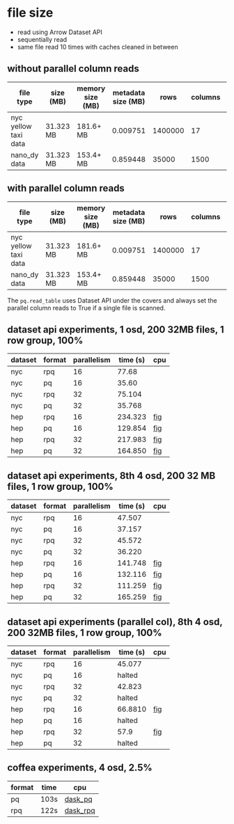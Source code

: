# file size

* read using Arrow Dataset API
* sequentially read
* same file read 10 times with caches cleaned in between

## without parallel column reads
| file type                  | size (MB)    | memory size (MB) |  metadata size (MB)  |  rows    | columns | cells     | row groups | time (s)           |
| -------------------------- | ------------ | ---------------- |---|--------- | ------- | --------- | ---------- | ------------------ |
| nyc yellow taxi data       | 31.323 MB    | 181.6+ MB        | 0.009751 | 1400000  | 17      |  23800000 |     1      | 16.469784259796143 |
| nano_dy data               | 31.323 MB    | 153.4+ MB        | 0.859448 | 35000    | 1500    |  52500000 |     1      | 59.270118951797485 |

## with parallel column reads
| file type                  | size (MB)    | memory size (MB) |  metadata size (MB)  |  rows    | columns | cells     | row groups | time (s)           |
| -------------------------- | ------------ | ---------------- |---|--------- | ------- | --------- | ---------- | ------------------ |
| nyc yellow taxi data       | 31.323 MB    | 181.6+ MB        | 0.009751 | 1400000  | 17      |  23800000 |     1      | 10.404520034790039 |
| nano_dy data               | 31.323 MB    | 153.4+ MB        | 0.859448 | 35000    | 1500    |  52500000 |     1      | 14.627225637435913 |


The `pq.read_table` uses Dataset API under the covers and always set the parallel column reads to True if a single file is scanned. 

## dataset api experiments, 1 osd, 200 32MB files, 1 row group, 100%

| dataset | format |  parallelism | time (s)|  cpu               |
|---------|--------|--------------|---------|--------------------|
|nyc      | rpq    | 16           | 77.68   |
|nyc      | pq     | 16           | 35.60   |
|nyc      | rpq    | 32           | 75.104  |
|nyc      | pq     | 32           | 35.768  |
|hep      | rpq    | 16           | 234.323 | [fig](./fig1.png) |
|hep      | pq     | 16           | 129.854 | [fig](./fig2.png) |
|hep      | rpq    | 32           | 217.983 | [fig](./fig3.png) |
|hep      | pq     | 32           | 164.850 | [fig](./fig4.png) |


##  dataset api experiments, 8th 4 osd, 200 32 MB files, 1 row group, 100%


| dataset | format |  parallelism | time (s)|  cpu               |
|---------|--------|--------------|---------|--------------------|
|nyc      | rpq    | 16           |  47.507 |
|nyc      | pq     | 16           |  37.157 |
|nyc      | rpq    | 32           |  45.572 |
|nyc      | pq     | 32           |  36.220 |
|hep      | rpq    | 16           | 141.748 | [fig](./4node_hep_rpq_16.png) |
|hep      | pq     | 16           | 132.116 | [fig](./4node_hep_pq_16.png) |
|hep      | rpq    | 32           | 111.259 | [fig](./4node_hep_rpq_32.png) |
|hep      | pq     | 32           | 165.259 | [fig](./4node_hep_pq_32.png) |

## dataset api experiments (parallel col), 8th 4 osd, 200 32MB files, 1 row group, 100%

| dataset | format |  parallelism | time (s)|  cpu               |
|---------|--------|--------------|---------|--------------------|
|nyc      | rpq    | 16           |  45.077 |
|nyc      | pq     | 16           | halted  |
|nyc      | rpq    | 32           |  42.823 |
|nyc      | pq     | 32           | halted  |   
|hep      | rpq    | 16           | 66.8810 | [fig](./parallel_col_1.png) |
|hep      | pq     | 16           | halted  |  |
|hep      | rpq    | 32           | 57.9    | [fig](./parallel_col_1.png) |
|hep      | pq     | 32           | halted  |  |

## coffea experiments, 4 osd, 2.5%

|format | time | cpu |
|----|-----|----|
| pq | 103s | [dask_pq](./dask_pq.png) |
| rpq | 122s | [dask_rpq](./dask_rpq.png) |
